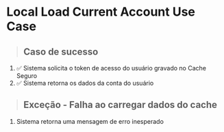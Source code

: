 # Local Load Current Account Use Case

> ## Caso de sucesso
1. ✅  Sistema solicita o token de acesso do usuário gravado no Cache Seguro
2. ✅  Sistema retorna os dados da conta do usuário

> ## Exceção - Falha ao carregar dados do cache
1. Sistema retorna uma mensagem de erro inesperado
